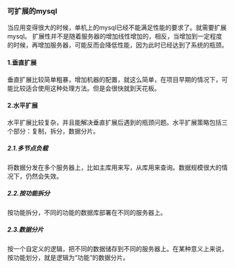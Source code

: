 ### 可扩展的mysql
当应用变得很大的时候，单机上的mysql已经不能满足性能的要求了。就需要扩展mysql。
扩展性并不是随着服务器的增加线性增加的，相反，当增加到一定程度的时候，再增加服务器，可能反而会降低性能，因为此时已经达到了系统的瓶颈。


#### 1.垂直扩展
垂直扩展比较简单粗暴，增加机器的配置，就这么简单，在项目早期的情况下，可能比较适合使用这种处理方法。但是会很快就到天花板。


#### 2.水平扩展
水平扩展比较复杂，并且能解决垂直扩展后遇到的瓶颈问题。水平扩展策略包括三个部分：复制，拆分，数据分片。

##### 2.1.多节点负载
将数据分发在多个服务器上，比如主库用来写，从库用来查询。数据规模很大的情况下，仍然会失效。

##### 2.2.按功能拆分
按功能拆分，不同的功能的数据库部署在不同的服务器上。

##### 2.3.数据分片
按一个自定义的逻辑，把不同的数据储存到不同的服务器上。在某种意义上来说，按功能划分，就是逻辑为“功能”的数据分片。



